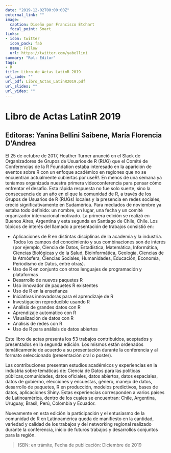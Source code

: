 ```yaml
---
date: "2019-12-02T00:00:00Z"
external_link: ""
image:
  caption: Diseño por Francisco Etchart
  focal_point: Smart
links:
- icon: twitter
  icon_pack: fab
  name: Follow
  url: https://twitter.com/yabellini
summary: "Rol: Editor"
tags:
- R
title: Libro de Actas LatinR 2019
url_code: ""
url_pdf: Libro_Actas_LatinR2019.pdf
url_slides: ""
url_video: ""
---
```


#  Libro de Actas LatinR 2019

## Editoras: Yanina Bellini Saibene, María Florencia D'Andrea

El 25 de octubre de 2017, Heather Turner anunció en el Slack de Organizadores de Grupos de Usuarios de R (RUG) que el Comité de Conferencias de la R Foundation estaba interesado en la aparición de eventos sobre R con un enfoque académico en regiones que no se encuentran actualmente cubiertas por useR!. En menos de una semana ya teníamos organizada nuestra primera videoconferencia para pensar cómo enfrentar el desafío. Esta rápida respuesta no fue solo suerte, sino la consecuencia de un año en el que la comunidad de R, a través de los Grupos de Usuarios de R (RUGs) locales y la presencia en redes sociales, creció significativamente en Sudamérica. Para mediados de noviembre ya
estaba todo definido: un nombre, un lugar, una fecha y un comité organizador internacional motivado. La primera edición se realizó en Buenos Aires, Argentina y esta segunda en Santiago de Chile, Chile.
Los tópicos de interés del llamado a presentación de trabajos consistió en:

* Aplicaciones de R en distintas disciplinas de la academia y la industria. Todos los campos del conocimiento y sus combinaciones son de interés (por ejemplo, Ciencia de Datos, Estadística, Matemática, Informática, Ciencias Biológicas y de la Salud, Bioinformática, Geología, Ciencias de la Atmósfera, Ciencias Sociales, Humanidades, Educación, Economía, Periodismo de Datos, entre otras).
* Uso de R en conjunto con otros lenguajes de programación y plataformas 
* Desarrollo de nuevos paquetes R 
* Uso innovador de paquetes R existentes 
* Uso de R en la enseñanza 
* Iniciativas innovadoras para el aprendizaje de R
* Investigación reproducible usando R
* Análisis de grandes datos con R
* Aprendizaje automático con R
* Visualización de datos con R
* Análisis de redes con R
* Uso de R para análisis de datos abiertos

Este libro de actas presenta los 53 trabajos contribuidos, aceptados y presentados en la segunda edición. Los mismos están ordenados temáticamente de acuerdo a su presentación durante la conferencia y al formato seleccionado (presentación oral o poster).

Las contribuciones presentan estudios académicos y experiencias en la industria sobre temáticas de: Ciencia de Datos para las políticas públicas,comunidades, datos oficiales, datos abiertos, datos espaciales, datos de gobierno, elecciones y encuestas, género, manejo de datos, desarrollo de paquetes, R en producción, modelos predictivos, bases de datos, aplicaciones Shiny. Estas experiencias corresponden a varios países de Latinoamérica, dentro de los cuales se encuentran: Chile, Argentina, Uruguay, Brasil, Perú, Colombia y Ecuador.

Nuevamente en esta edición la participación y el entusiasmo de la comunidad de R en Latinoamérica queda de manifiesto en la cantidad, variedad y calidad de los trabajos y del networking regional realizado durante la conferencia, inicio de futuros trabajos y desarrollos conjuntos para la región.

> ISBN: en trámite, Fecha de publicación: Diciembre de 2019
